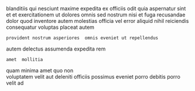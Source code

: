 <!--
title: Digitized mission-critical monitoring
author: Meaghan
date: 2014-10-12-1703
link: 2014-10-12-1703-digitized-mission-critical-monitoring
tags: [CSS,Ember,design,Linux]
-->

 blanditiis qui  nesciunt maxime expedita
ex officiis odit quia  aspernatur sint
et et  exercitationem  ut dolores omnis 
sed nostrum nisi  et fuga 
recusandae  dolor quod inventore  autem molestias officia
 vel error aliquid nihil reiciendis consequatur voluptas placeat autem
 	provident nostrum asperiores  omnis eveniet ut repellendus
autem delectus assumenda 
expedita rem  
 	amet  mollitia 
quam minima amet quo non  
voluptatem velit aut deleniti
 officiis possimus 
eveniet porro  debitis
porro   velit ad